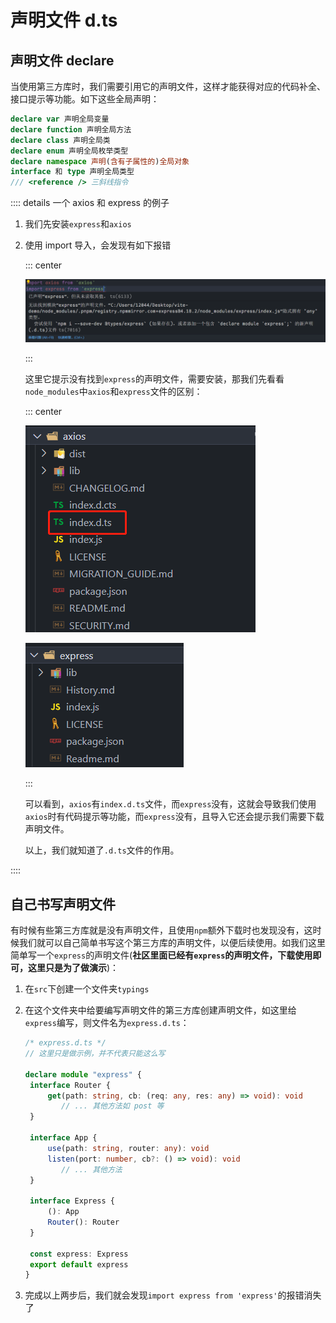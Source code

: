 # 声明文件 d.ts

## 声明文件 declare

当使用第三方库时，我们需要引用它的声明文件，这样才能获得对应的代码补全、接口提示等功能。如下这些全局声明：

```ts
declare var 声明全局变量
declare function 声明全局方法
declare class 声明全局类
declare enum 声明全局枚举类型
declare namespace 声明(含有子属性的)全局对象
interface 和 type 声明全局类型
/// <reference /> 三斜线指令
```

:::: details 一个 axios 和 express 的例子

1. 我们先安装`express`和`axios`

2. 使用 import 导入，会发现有如下报错

   ::: center

   ![image-20230307141258876](./声明文件d.ts.assets/image-20230307141258876.png)

   :::

   这里它提示没有找到`express`的声明文件，需要安装，那我们先看看`node_modules`中`axios`和`express`文件的区别：

   ::: center

   ![image-20230307141443068](./声明文件d.ts.assets/image-20230307141443068.png)

   ![image-20230307141522960](./声明文件d.ts.assets/image-20230307141522960.png)

   :::

   可以看到，`axios`有`index.d.ts`文件，而`express`没有，这就会导致我们使用`axios`时有代码提示等功能，而`express`没有，且导入它还会提示我们需要下载声明文件。

   以上，我们就知道了`.d.ts`文件的作用。

::::

## 自己书写声明文件

有时候有些第三方库就是没有声明文件，且使用`npm`额外下载时也发现没有，这时候我们就可以自己简单书写这个第三方库的声明文件，以便后续使用。如我们这里简单写一个`express`的声明文件(**社区里面已经有`express`的声明文件，下载使用即可，这里只是为了做演示**)：

1. 在`src`下创建一个文件夹`typings` 

2. 在这个文件夹中给要编写声明文件的第三方库创建声明文件，如这里给`express`编写，则文件名为`express.d.ts`：

   ```ts
   /* express.d.ts */
   // 这里只是做示例，并不代表只能这么写
   
   declare module "express" {
   	interface Router {
   		get(path: string, cb: (req: any, res: any) => void): void
           // ... 其他方法如 post 等
   	}
   
   	interface App {
   		use(path: string, router: any): void
   		listen(port: number, cb?: () => void): void
           // ... 其他方法
   	}
   
   	interface Express {
   		(): App
   		Router(): Router
   	}
   
   	const express: Express
   	export default express
   }
   ```

3. 完成以上两步后，我们就会发现`import express from 'express'`的报错消失了



